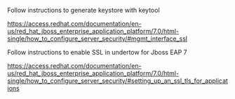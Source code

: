 Follow instructions to generate keystore with keytool

https://access.redhat.com/documentation/en-us/red_hat_jboss_enterprise_application_platform/7.0/html-single/how_to_configure_server_security/#mgmt_interface_ssl

Follow instructions to enable SSL in undertow for Jboss EAP 7

https://access.redhat.com/documentation/en-us/red_hat_jboss_enterprise_application_platform/7.0/html-single/how_to_configure_server_security/#setting_up_an_ssl_tls_for_applications